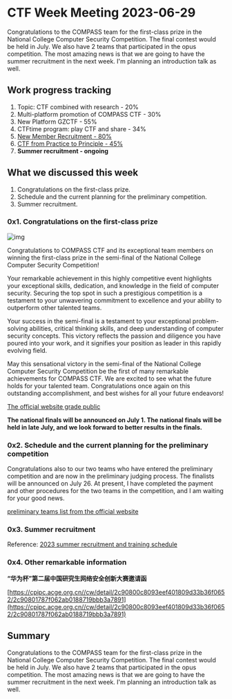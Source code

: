 # CTF Week Meeting 2023-06-29

Congratulations to the COMPASS team for the first-class prize in the National College Computer Security Competition. The final contest would be held in July. We also have 2 teams that participated in the opus competition. The most amazing news is that we are going to have the summer recruitment in the next week. I'm planning an introduction talk as well.

## Work progress tracking

1. Topic: CTF combined with research - 20%
2. Multi-platform promotion of COMPASS CTF - 30%
3. New Platform GZCTF - 55%
4. CTFtime program: play CTF and share - 34%
5. <u>New Member Recruitment - 80%</u>
6. <u>CTF from Practice to Principle - 45%</u>
7. **Summer recruitment - ongoing**

## What we discussed this week

1. Congratulations on the first-class prize.
1. Schedule and the current planning for the preliminary competition.
1. Summer recruitment.

### 0x1. Congratulations on the first-class prize

![img](../assets/national-competition-semi-final.jpg)

Congratulations to COMPASS CTF and its exceptional team members on winning the first-class prize in the semi-final of the National College Computer Security Competition!

Your remarkable achievement in this highly competitive event highlights your exceptional skills, dedication, and knowledge in the field of computer security. Securing the top spot in such a prestigious competition is a testament to your unwavering commitment to excellence and your ability to outperform other talented teams.

Your success in the semi-final is a testament to your exceptional problem-solving abilities, critical thinking skills, and deep understanding of computer security concepts. This victory reflects the passion and diligence you have poured into your work, and it signifies your position as leader in this rapidly evolving field.

May this sensational victory in the semi-final of the National College Computer Security Competition be the first of many remarkable achievements for COMPASS CTF. We are excited to see what the future holds for your talented team. Congratulations once again on this outstanding accomplishment, and best wishes for all your future endeavors!

[The official website grade public](http://www.ciscn.cn/announcement/view/305)

**The national finals will be announced on July 1. The national finals will be held in late July, and we look forward to better results in the finals.**

### 0x2. Schedule and the current planning for the preliminary competition

Congratulations also to our two teams who have entered the preliminary competition and are now in the preliminary judging process. The finalists will be announced on July 26. At present, I have completed the payment and other procedures for the two teams in the competition, and I am waiting for your good news.

[preliminary teams list from the official website](http://www.ciscn.cn/upload/file/20230619/1687143794109689.pdf)

### 0x3. Summer recruitment

Reference: [2023 summer recruitment and training schedule](../Training/Schedule/2023Summer.md)

### 0x4. Other remarkable information

**“华为杯”第二届中国研究生网络安全创新大赛邀请函**

[https://cpipc.acge.org.cn//cw/detail/2c90800c8093eef401809d33b36f0652/2c90801787f062ab0188719bbb3a7891](https://cpipc.acge.org.cn//cw/detail/2c90800c8093eef401809d33b36f0652/2c90801787f062ab0188719bbb3a7891)

## Summary

Congratulations to the COMPASS team for the first-class prize in the National College Computer Security Competition. The final contest would be held in July. We also have 2 teams that participated in the opus competition. The most amazing news is that we are going to have the summer recruitment in the next week. I'm planning an introduction talk as well.
